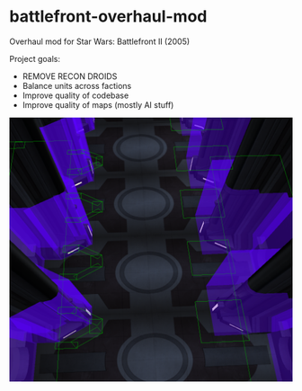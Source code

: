 # battlefront-overhaul-mod

Overhaul mod for Star Wars: Battlefront II (2005)

Project goals:
- REMOVE RECON DROIDS
- Balance units across factions
- Improve quality of codebase
- Improve quality of maps (mostly AI stuff)

![alt text](https://github.com/toothpaste-main/battlefront-overhaul-mod/blob/main/hallway_barriers.PNG?raw=true)
